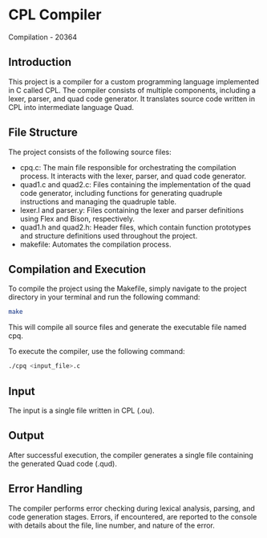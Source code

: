 # CPL Compiler

Compilation - 20364

## Introduction

This project is a compiler for a custom programming language implemented in C called CPL. The compiler consists of multiple components, including a lexer, parser, and quad code generator. It translates source code written in CPL into intermediate language Quad.

## File Structure

The project consists of the following source files:

- cpq.c: The main file responsible for orchestrating the compilation process. It interacts with the lexer, parser, and quad code generator.
- quad1.c and quad2.c: Files containing the implementation of the quad code generator, including functions for generating quadruple instructions and managing the quadruple table.
- lexer.l and parser.y: Files containing the lexer and parser definitions using Flex and Bison, respectively.
- quad1.h and quad2.h: Header files, which contain function prototypes and structure definitions used throughout the project.
- makefile: Automates the compilation process.

## Compilation and Execution

To compile the project using the Makefile, simply navigate to the project directory in your terminal and run the following command:

```bash
make
```
This will compile all source files and generate the executable file named cpq.

To execute the compiler, use the following command:

```bash
./cpq <input_file>.c
```

## Input

The input is a single file written in CPL (.ou).

## Output

After successful execution, the compiler generates a single file containing the generated Quad code (.qud).

## Error Handling

The compiler performs error checking during lexical analysis, parsing, and code generation stages. Errors, if encountered, are reported to the console with details about the file, line number, and nature of the error.
